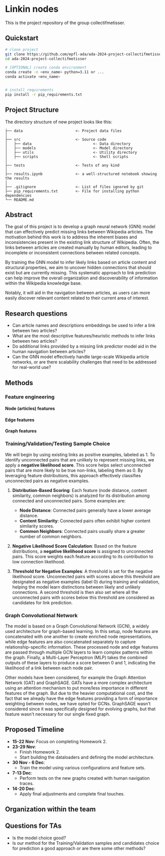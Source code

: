 
# Linkin nodes

This is the project repository of the group collectifmetisser.

## Quickstart

```bash
# clone project
git clone https://github.com/epfl-ada/ada-2024-project-collectifmetisser
cd ada-2024-project-collectifmetisser

# [OPTIONAL] create conda environment
conda create -n <env_name> python=3.11 or ...
conda activate <env_name>


# install requirements
pip install -r pip_requirements.txt
```

## Project Structure

The directory structure of new project looks like this:

```
├── data                        <- Project data files
│
├── src                         <- Source code
│   ├── data                            <- Data directory
│   ├── models                          <- Model directory
│   ├── utils                           <- Utility directory
│   ├── scripts                         <- Shell scripts
│
├── tests                       <- Tests of any kind
│
├── results.ipynb               <- a well-structured notebook showing the results
│
├── .gitignore                  <- List of files ignored by git
├── pip_requirements.txt        <- File for installing python dependencies
└── README.md
```

## Abstract

The goal of this project is to develop a graph neural network (GNN) model that can effectively predict missing links between Wikipedia articles. The motivation behind this work is to address the inherent biases and inconsistencies present in the existing link structure of Wikipedia. Often, the links between articles are created manually by human editors, leading to incomplete or inconsistent connections between related concepts.

By training the GNN model to infer likely links based on article content and structural properties, we aim to uncover hidden connections that should exist but are currently missing. This systematic approach to link prediction can help improve the overall organization and discoverability of information within the Wikipedia knowledge base.

Notably, it will aid in the navigation between articles, as users can more easily discover relevant content related to their current area of interest.

## Research questions

- Can article names and descriptions embeddings be used to infer a link between two articles?
- What are the most descriptive features/heuristic methods to infer links between two articles?
- Do additional links provided by a missing link predictor model aid in the human navigation between articles?
- Can the GNN model effectively handle large-scale Wikipedia article networks, or are there scalability challenges that need to be addressed for real-world use?

## Methods

### Feature engineering

#### Node (articles) features

#### Edge features

#### Graph features

### Training/Validation/Testing Sample Choice

We will begin by using existing links as positive examples, labeled as 1. To identify unconnected pairs that are unlikely to represent missing links, we apply a **negative likelihood score**. This score helps select unconnected pairs that are more likely to be true non-links, labeling them as 0. By leveraging feature distributions, this approach effectively classifies unconnected pairs as negative examples.

1. **Distribution-Based Scoring**: Each feature (node distance, content similarity, common neighbors) is analyzed for its distribution among connected and unconnected pairs. Some examples are:
   - **Node Distance**: Connected pairs generally have a lower average distance.
   - **Content Similarity**: Connected pairs often exhibit higher content similarity scores.
   - **Common Neighbors**: Connected pairs usually share a greater number of common neighbors.

2. **Negative Likelihood Score Calculation**: Based on the feature distributions, a **negative likelihood score** is assigned to unconnected pairs. This score weights each feature according to its contribution to low connection likelihood.

3. **Threshold for Negative Examples**: A threshold is set for the negative likelihood score. Unconnected pairs with scores above this threshold are designated as negative examples (label 0) during training and validation, helping the model learn distinctions between likely and unlikely connections. A second threshold is then also set where all the unconnected pairs with scores below this threshold are considered as candidates for link prediction.

### Graph Convolutional Network

The model is based on a Graph Convolutional Network (GCN), a widely used architecture for graph-based learning. In this setup, node features are concatenated with one another to create enriched node representations, while edge features are also concatenated separately to capture relationship-specific information. These processed node and edge features are passed through multiple GCN layers to learn complex patterns within the graph. Finally, a Multi-Layer Perceptron (MLP) takes the combined outputs of these layers to produce a score between 0 and 1, indicating the likelihood of a link between each node pair.

Other models have been considered, for example the Graph Attention Network (GAT) and GraphSAGE. GATs have a more complex architecture using an attention mechanism to put more/less importance in different features of the graph. But due to the heavier computational cost, and the fact that we already have the edge features providing a form of importance weighting between nodes, we have opted for GCNs. GraphSAGE wasn't considered since it was specifically designed for evolving graphs, but that feature wasn't necessary for our single fixed graph.

## Proposed Timeline

- **15-22 Nov**: Focus on completing Homework 2.
- **23-29 Nov**: 
  - Finish Homework 2.
  - Start building the dataloaders and defining the model architecture.
- **30 Nov - 6 Dec**: 
  - Train the model using various configurations and feature sets.
- **7-13 Dec**: 
  - Perform tests on the new graphs created with human navigation traces.
- **14-20 Dec**: 
  - Apply final adjustments and complete final touches.

## Organization within the team

## Questions for TAs

- Is the model choice good?
- Is our method for the Training/Validation samples and candidates choice for prediction a good approach or are there some other methods?
